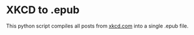 # XKCD to .epub

This python script compiles all posts from [xkcd.com](https://xkcd.com) into a single .epub file.
